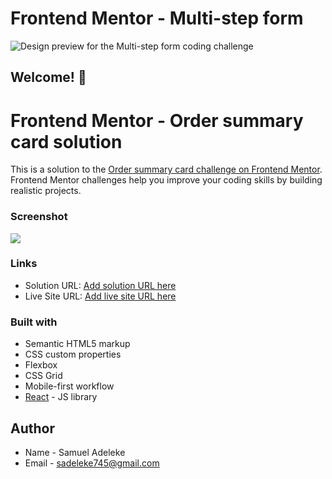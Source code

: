 # Frontend Mentor - Multi-step form

![Design preview for the Multi-step form coding challenge](./design/desktop-preview.jpg)

## Welcome! 👋

# Frontend Mentor - Order summary card solution

This is a solution to the [Order summary card challenge on Frontend Mentor](https://www.frontendmentor.io/challenges/order-summary-component-QlPmajDUj). Frontend Mentor challenges help you improve your coding skills by building realistic projects. 

### Screenshot

![](./screenshot.jpg)

### Links

- Solution URL: [Add solution URL here](https://react-multi-step-form-cac37.web.app/)
- Live Site URL: [Add live site URL here](https://react-multi-step-form-cac37.web.app/)

### Built with

- Semantic HTML5 markup
- CSS custom properties
- Flexbox
- CSS Grid
- Mobile-first workflow
- [React](https://reactjs.org/) - JS library

## Author

- Name - Samuel Adeleke
- Email - sadeleke745@gmail.com
